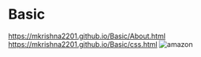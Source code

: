# Basic
 https://mkrishna2201.github.io/Basic/About.html
 https://mkrishna2201.github.io/Basic/css.html
![amazon](https://user-images.githubusercontent.com/109269798/183821373-bc915894-f918-4bc4-82ed-7b0be7bc0eff.jpg)

